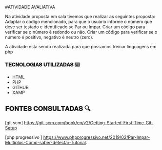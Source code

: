 #ATIVIDADE AVALIATIVA 

Na atividade proposta em sala tivemos que realizar as seguintes proposta:
Adaptar o  código mencionado, para que o usuário informe o número que deve ser testado e identificado se Par ou Impar. 
Criar um código para verificar se o número é redondo ou não.
Criar um código para verificar se o número é positivo, negativo é neutro (zero). 

A atividade esta sendo realizada para que possamos treinar linguagens em php 

### 𝐓𝐄𝐂𝐍𝐎𝐋𝐎𝐆𝐈𝐀𝐒 𝐔𝐓𝐈𝐋𝐈𝐙𝐀𝐃𝐀𝐒 ⌨️
 * HTML
 * PHP
 * GITHUB
 * XAMP
 
 ## 𝐅𝐎𝐍𝐓𝐄𝐒 𝐂𝐎𝐍𝐒𝐔𝐋𝐓𝐀𝐃𝐀𝐒 🔍
 [git scm] https://git-scm.com/book/en/v2/Getting-Started-First-Time-Git-Setup
 
 [php progressivo ] https://www.phpprogressivo.net/2019/02/Par-Impar-Multiplos-Como-saber-detectar-Tutorial.

